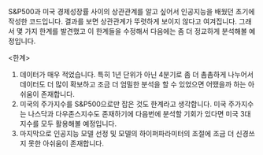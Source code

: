 S&P500과 미국 경제성장률 사이의 상관관계를 알고 싶어서 인공지능을 배웠던 초기에 작성한 코드입니다. 결과를 보면 상관관계가 뚜렷하게 보이지 않다고 여겨집니다. 그래서 몇 가지 한계를 발견했고 이 한계들을 수정해서 다음에는 좀 더 정교하게 분석해볼 예정입니다.

<한계>
1. 데이터가 매우 적었습니다. 특히 1년 단위가 아닌 4분기로 좀 더 촘촘하게 나누어서 데이터도 더 많이 확보하고 조금 더 엄밀한 분석을 할 수 있었으면 어땠을까 하는 아쉬움이 존재합니다.
2. 미국의 주가지수를 S&P500으로만 잡은 것도 한계라고 생각합니다. 미국 주가지수는 나스닥과 다우존스지수도 존재하기에 다음번에 분석할 기회가 있다면 미국 3대 지수를 모두 활용해볼 예정입니다.
3. 마지막으로 인공지능 모델 선정 및 모델의 하이퍼파라미터의 조절에 조금 더 신경쓰지 못한 아쉬움이 존재합니다.
